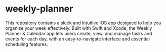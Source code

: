 # weekly-planner
This repository contains a sleek and intuitive iOS app designed to help you organize your week effectively. Built with Swift and Xcode, the Weekly Planner &amp; Calendar app lets users create, view, and manage tasks and events for each day, with an easy-to-navigate interface and essential scheduling features.
